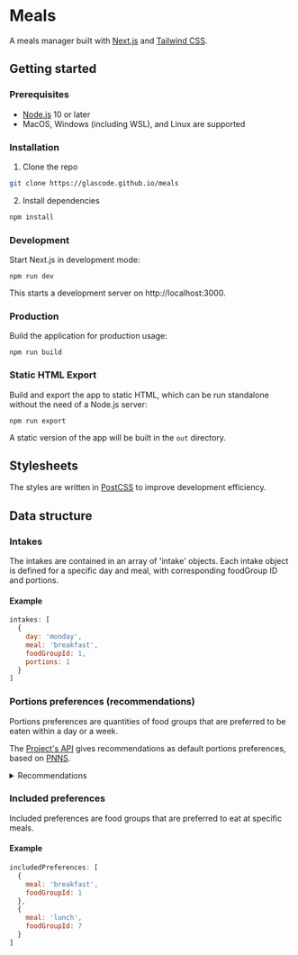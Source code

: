 # Meals

A meals manager built with [Next.js](https://nextjs.org/) and [Tailwind CSS](https://tailwindcss.com/).

## Getting started

### Prerequisites

- [Node.js](https://nodejs.org/en/) 10 or later
- MacOS, Windows (including WSL), and Linux are supported

### Installation

1. Clone the repo
```sh
git clone https://glascode.github.io/meals
```
2. Install dependencies
```sh
npm install
```

### Development

Start Next.js in development mode:
```
npm run dev
```

This starts a development server on http://localhost:3000.


### Production

Build the application for production usage:
```
npm run build
```

### Static HTML Export

Build and export the app to static HTML, which can be run standalone without the need of a Node.js server:
```
npm run export
```

A static version of the app will be built in the `out` directory.


## Stylesheets

The styles are written in [PostCSS](https://postcss.org/) to improve development efficiency.


## Data structure

### Intakes

The intakes are contained in an array of 'intake' objects. Each intake object is defined for a specific day and meal, with corresponding foodGroup ID and portions.

#### Example

```javascript
intakes: [
  {
    day: 'monday',
    meal: 'breakfast',
    foodGroupId: 1,
    portions: 1
  }
]
```

### Portions preferences (recommendations)

Portions preferences are quantities of food groups that are preferred to be eaten within a day or a week.

The [Project's API](https://github.com/Glascode/meals/tree/master/pages/api/meals) gives recommendations as default portions preferences, based on [PNNS](https://www.mangerbouger.fr/PNNS/Le-PNNS/Qu-est-ce-que-le-PNNS).

<details>
<summary>Recommendations</summary>
<p>

```javascript
recommendations: [
    {
      foodGroupId: 1,
      min: 5,
      period: 'day'
    },
    {
      foodGroupId: 2,
      min: 2,
      period: 'week'
    },
    {
      foodGroupId: 3,
      min: 1,
      period: 'day'
    },
    {
      foodGroupId: 4,
      max: 1,
      period: 'week'
    },
    {
      foodGroupId: 5,
      max: 1,
      period: 'week'
    },
    {
      foodGroupId: 6,
      min: 1,
      max: 2,
      period: 'day'
    },
    {
      foodGroupId: 7,
      max: 5,
      period: 'week'
    },
    {
      foodGroupId: 8,
      max: 2,
      period: 'week'
    },
    {
      foodGroupId: 9,
      min: 2,
      period: 'day'
    }
  ]
```

</p>
</details>

### Included preferences

Included preferences are food groups that are preferred to eat at specific meals.

#### Example

```javascript
includedPreferences: [
  {
    meal: 'breakfast',
    foodGroupId: 1
  },
  {
    meal: 'lunch',
    foodGroupId: 7
  }
]
```
